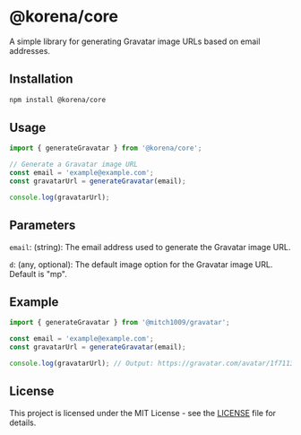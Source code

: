 # @korena/core

A simple library for generating Gravatar image URLs based on email addresses.

## Installation

```sh
npm install @korena/core
```

## Usage

```javascript
import { generateGravatar } from '@korena/core';

// Generate a Gravatar image URL
const email = 'example@example.com';
const gravatarUrl = generateGravatar(email);

console.log(gravatarUrl);
```

## Parameters

`email`: (string): The email address used to generate the Gravatar image URL.

`d`:  (any, optional): The default image option for the Gravatar image URL. Default is "mp".

## Example
```js
import { generateGravatar } from '@mitch1009/gravatar';

const email = 'example@example.com';
const gravatarUrl = generateGravatar(email);

console.log(gravatarUrl); // Output: https://gravatar.com/avatar/1f71134e4fe036f0d1e19e77397e0e7e?d=mp
```

## License
This project is licensed under the MIT License - see the [LICENSE](LICENSE) file for details.
